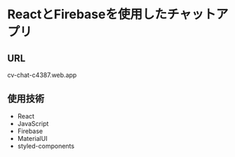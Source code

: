 # ReactとFirebaseを使用したチャットアプリ
## URL
cv-chat-c4387.web.app
## 使用技術
- React
- JavaScript
- Firebase
- MaterialUI
- styled-components
